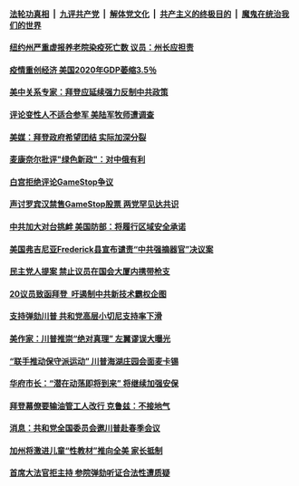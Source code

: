 

####  [法轮功真相](../../../../basic/blob/master/README.md?t=01300331) &nbsp;|&nbsp; [九评共产党](../../../../9ping.md/blob/master/README.md?t=01300331) &nbsp;|&nbsp; [解体党文化](../../../../jtdwh.md/blob/master/README.md?t=01300331)  &nbsp;|&nbsp; [共产主义的终极目的](../../../../gczydzjmd.md/blob/master/README.md?t=01300331) &nbsp;|&nbsp; [魔鬼在统治我们的世界](../../../../mgztzwmdsj.md/blob/master/README.md?t=01300331) 

#### [纽约州严重虚报养老院染疫死亡数 议员：州长应担责](../pages/soh6/469103.md?t=01300331) 
#### [疫情重创经济 美国2020年GDP萎缩3.5％](../pages/soh6/469109.md?t=01300331) 
#### [美中关系专家：拜登应延续强力反制中共政策](../pages/soh6/469091.md?t=01300331) 
#### [评论变性人不适合参军 美陆军牧师遭调查](../pages/soh6/469094.md?t=01300331) 
#### [美媒：拜登政府希望团结 实际加深分裂](../pages/soh6/469085.md?t=01300331) 
#### [麦康奈尔批评"绿色新政"：对中俄有利](../pages/soh6/469040.md?t=01300331) 
#### [白宫拒绝评论GameStop争议](../pages/soh6/469058.md?t=01300331) 
#### [声讨罗宾汉禁售GameStop股票 两党罕见达共识](../pages/soh6/469052.md?t=01300331) 
#### [中共加大对台挑衅 美国防部：将履行区域安全承诺](../pages/soh6/468950.md?t=01300331) 
#### [美国弗吉尼亚Frederick县宣布谴责“中共强摘器官”决议案  ](../pages/soh6/468929.md?t=01300331) 
#### [民主党人提案 禁止议员在国会大厦内携带枪支](../pages/soh6/468911.md?t=01300331) 
#### [20议员致函拜登  吁遏制中共新技术霸权企图](../pages/soh6/468782.md?t=01300331) 
#### [支持弹劾川普 共和党高层小切尼支持率下滑](../pages/soh6/468839.md?t=01300331) 
#### [美作家：川普推崇“绝对真理” 左翼谬误大曝光](../pages/soh6/468833.md?t=01300331) 
#### [“联手推动保守派运动” 川普海湖庄园会面麦卡锡](../pages/soh6/468818.md?t=01300331) 
#### [华府市长：“潜在动荡即将到来” 将继续加强安保](../pages/soh6/468824.md?t=01300331) 
#### [拜登幕僚要输油管工人改行 克鲁兹：不接地气](../pages/soh6/468815.md?t=01300331) 
#### [消息：共和党全国委员会邀川普赴春季会议](../pages/soh6/468806.md?t=01300331) 
#### [加州将激进儿童“性教材”推向全美 家长抵制](../pages/soh6/468800.md?t=01300331) 
#### [首席大法官拒主持  参院弹劾听证合法性遭质疑](../pages/soh6/468746.md?t=01300331) 
